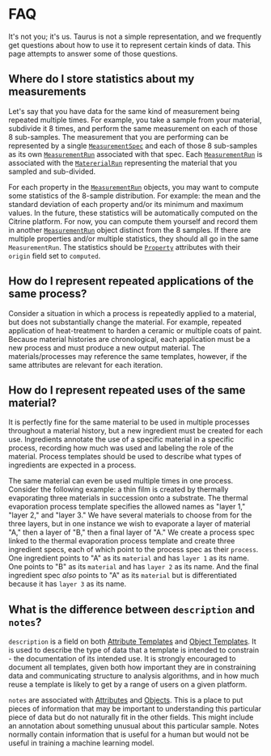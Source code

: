 # FAQ

It's not you; it's us.
Taurus is not a simple representation, and
we frequently get questions about how to use it to represent certain kinds of data.
This page attempts to answer some of those questions.

## Where do I store statistics about my measurements

Let's say that you have data for the same kind of measurement being repeated multiple times.
For example, you take a sample from your material, subdivide it 8 times, and perform the
same measurement on each of those 8 sub-samples.
The measurement that you are performing can be represented by a single
[`MeasurementSpec`](../specification/objects/#measurement-spec)
and each of those 8 sub-samples as its own
[`MeasurementRun`](../specification/objects/#measurement-run)
associated with that spec.
Each
[`MeasurementRun`](../specification/objects/#measurement-run)
is associated with the
[`MatererialRun`](../specification/objects/#measurement-run)
representing the material that you sampled and sub-divided.

For each property in the
[`MeasurementRun`](../specification/objects/#measurement-run)
objects, you may want to compute some statistics of the 8-sample distribution.
For example: the mean and the standard deviation of each property and/or its minimum and maximum values.
In the future, these statistics will be automatically computed on the Citrine platform.
For now, you can compute them yourself and record them in another
[`MeasurementRun`](../specification/objects/#measurement-run)
object distinct from the 8 samples.
If there are multiple properties and/or multiple statistics, they should all go in the same `MeasurementRun`.
The statistics should be
[`Property`](../specification/attributes/#property)
attributes with their `origin` field set to `computed`.

## How do I represent repeated applications of the same process?

Consider a situation in which a process is repeatedly applied to a material, but does not substantially change the material.
For example, repeated application of heat-treatment to harden a ceramic or multiple coats of paint.
Because material histories are chronological, each application must be a new process and must produce a new output material.
The materials/processes may reference the same templates, however, if the same attributes are relevant for each iteration.

## How do I represent repeated uses of the same material?

It is perfectly fine for the same material to be used in multiple processes throughout a material history, but a new ingredient must be created for each use.
Ingredients annotate the use of a specific material in a specific process, recording how much was used and labeling the role of the material.
Process templates should be used to describe what types of ingredients are expected in a process.

The same material can even be used multiple times in one process.
Consider the following example: a thin film is created by thermally evaporating three materials in succession onto a substrate.
The thermal evaporation process template specifies the allowed names as "layer 1," "layer 2," and "layer 3."
We have several materials to choose from for the three layers, but in one instance we wish to evaporate a layer of material "A," then a layer of "B," then a final layer of "A."
We create a process spec linked to the thermal evaporation process template and create three ingredient specs, each of which point to the process spec as their `process`.
One ingredient points to "A" as its `material` and has `layer 1` as its name.
One points to "B" as its `material` and has `layer 2` as its name.
And the final ingredient spec _also_ points to "A" as its `material` but is differentiated because it has `layer 3` as its name.

## What is the difference between `description` and `notes`?

`description` is a field on both [Attribute Templates](../specification/attribute-templates) and [Object Templates](../specification/object-templates).
It is used to describe the type of data that a template is intended to constrain - the documentation of its intended use.
It is strongly encouraged to document all templates, given both how important they are in constraining data and communicating structure to analysis algorithms, and in how much reuse a template is likely to get by a range of users on a given  platform.

`notes` are associated with [Attributes](../specification/attributes) and [Objects](../specification/objects).
This is a place to put pieces of information that may be important to understanding this particular piece of data but do not naturally fit in the other fields.
This might include an annotation about something unusual about this particular sample.
Notes normally contain information that is useful for a human but would not be useful in training a machine learning model.
